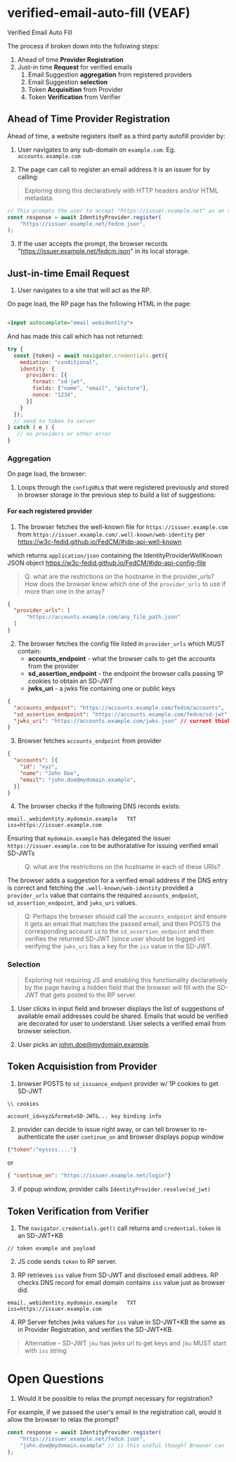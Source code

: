 # verified-email-auto-fill (VEAF)

Verified Email Auto Fill 

The process if broken down into the following steps:

1. Ahead of time **Provider Registration**
2. Just-in time **Request** for verified emails
    1. Email Suggestion **aggregation** from registered providers
    2. Email Suggestion **selection**
    3. Token **Acquisition** from Provider
    4. Token **Verification** from Verifier

## Ahead of Time Provider Registration

Ahead of time, a website registers itself as a third party autofill provider by:

1. User navigates to any sub-domain on `example.com`. Eg. `accounts.example.com`

2. The page can call to register an email address it is an issuer for by calling:

> Exploring doing this declaratively with HTTP headers and/or HTML metadata.

```javascript
// This prompts the user to accept "https://issuer.example.net" as an third party autofill provider.
const response = await IdentityProvider.register(
    "https://issuer.example.net/fedcm.json",
);
```

3. If the user accepts the prompt, the browser records "https://issuer.example.net/fedcm.json" in its local storage.

## Just-in-time Email Request

1. User navigates to a site that will act as the RP.

On page load, the RP page has the following HTML in the page:

```html

<input autocomplete="email webidentity">

```

And has made this call which has not returned:

```js
try {
  const {token} = await navigator.credentials.get({
    mediation: "conditional",
    identity: {
      providers: [{
        format: "sd-jwt",
        fields: ["name", "email", "picture"],
        nonce: "1234",
      }]
    }
  });
  // send to token to server
} catch ( e ) {
   // no providers or other error
}
```

### Aggregation

On page load, the browser:

1. Loops through the `configURL`s that were registered previously and stored in browser storage in the previous step to build a list of suggestions:

#### For each registered provider

1. The browser fetches the well-known file for `https://issuer.example.com` from `https://issuer.example.com/.well-known/web-identity` per https://w3c-fedid.github.io/FedCM/#idp-api-well-known

which returns `application/json` containing the IdentityProviderWellKnown JSON object https://w3c-fedid.github.io/FedCM/#idp-api-config-file

> Q: what are the restrictions on the hostname in the provider_urls?
> How does the browser know which one of the `provider_urls` to use if more than one in the array?

```json
{
  "provider_urls": [
      "https://accounts.example.com/any_file_path.json"
  ]
}
```

2. The browser fetches the config file listed in `provider_urls` which MUST contain:
    - **accounts_endpoint** - what the browser calls to get the accounts from the provider
    - **sd_assertion_endpoint** - the endpoint the browser calls passing 1P cookies to obtain an SD-JWT
    - **jwks_uri** - a jwks file containing one or public keys

```json 
{
  "accounts_endpoint": "https://accounts.example.com/fedcm/accounts",
  "sd_assertion_endpoint": "https://accounts.example.com/fedcm/sd-jwt",
  "jwks_uri": "https://accounts.example.com/jwks.json" // current thinking is this is the `jku` in ID Token
} 
```

3. Browser fetches `accounts_endpoint` from provider

```json
{
  "accounts": [{
    "id": "xyz",
    "name": "John Doe",
    "email": "john.doe@mydomain.example",
  }]
}
```

4. The browser checks if the following DNS records exists:

```
email._webidentity.mydomain.example   TXT   iss=https://issuer.example.com
```

Ensuring that `mydomain.example` has delegated the issuer `https://issuer.example.com` to be authoratative for issuing verified email SD-JWTs 

>Q: what are the restrictions on the hostname in each of these URIs? 

The browser adds a suggestion for a verified email address if the DNS entry is correct and fetching the `.well-known/web-identity` provided a `provider_urls` value that contains the required `accounts_endpoint`, `sd_assertion_endpoint`, and `jwks_uri` values. 

> Q: Perhaps the browser should call the `accounts_endpoint` and ensure it gets an email that matches the passed email, and then POSTS the corresponding account `id` to the `sd_assertion_endpoint` and then verifies the returned SD-JWT (since user should be logged in) verifying the `jwks_uri` has a key for the `iss` value in the SD-JWT.

### Selection

> Exploring not requiring JS and enabling this functionality declaratively by the page having a hidden field that the browser will fill with the SD-JWT that gets posted to the RP server.

1. User clicks in input field and browser displays the list of suggestions of available email addresses could be shared. Emails that would be verified are decorated for user to understand. User selects a verified email from browser selection.

2. User picks an johm.doe@mydomain.example.

## Token Acquisistion from Provider

1. browser POSTS to `sd_issuance_endpont` provider w/ 1P cookies to get SD-JWT

```
\\ cookies

account_id=xyz&format=SD-JWT&... key binding info
```

2. provider can decide to issue right away, or can tell browser to re-authenticate the user `continue_on` and browser displays popup window 

```json
{"token":"eyssss...."}
```

or

```json
{ "continue_on": "https://issuer.example.net/login"}
```

3. if popup window, provider calls `IdentityProvider.resolve(sd_jwt)`

## Token Verification from Verifier

1. The `navigator.credentials.get()` call returns and `credential.token` is an SD-JWT+KB

``` 
// token example and payload
```

2. JS code sends `token` to RP server. 


3. RP retrieves `iss` value from SD-JWT and disclosed email address. RP checks DNS record for email domain contains `iss` value just as browser did. 

```
email._webidentity.mydomain.example   TXT   iss=https://issuer.example.com
```

4. RP Server fetches jwks values for `iss` value in SD-JWT+KB the same as in Provider Registration, and verifies the SD-JWT+KB.

> Alternative - SD-JWT `jku` has jwks url to get keys and `jku` MUST start with `iss` string  


# Open Questions

1) Would it be possible to relax the prompt necessary for registration?

For example, if we passed the user's email in the registration call, would it allow the browser to relax the prompt?

```javascript
const response = await IdentityProvider.register(
    "https://issuer.example.net/fedcm.json",
    "john.doe@mydomain.example" // is this useful though? Browser can learn which emails by calling accounts_endpoint
);
```













